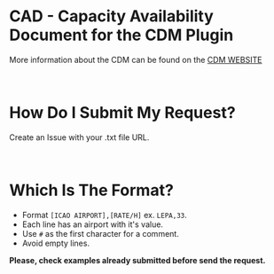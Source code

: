 # CAD - Capacity Availability Document for the CDM Plugin

More information about the CDM can be found on the [CDM WEBSITE](https://vats.im/cdm)

<br>

# How Do I Submit My Request?

Create an Issue with your .txt file URL.

<br>

# Which Is The Format?

  - Format `` [ICAO AIRPORT],[RATE/H] `` ex. `` LEPA,33 ``.
  - Each line has an airport with it's value.
  - Use `` # `` as the first character for a comment.
  - Avoid empty lines.
  
  **Please, check examples already submitted before send the request.**
